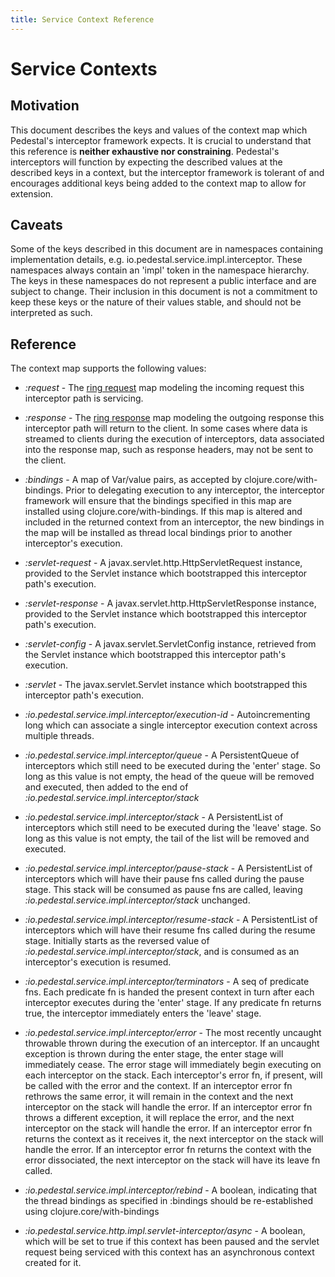 ```yaml
---
title: Service Context Reference
---
```


<!--
 Copyright 2013 Relevance, Inc.
 Copyright 2014 Cognitect, Inc.

 The use and distribution terms for this software are covered by the
 Eclipse Public License 1.0 (http://opensource.org/licenses/eclipse-1.0)
 which can be found in the file epl-v10.html at the root of this distribution.

 By using this software in any fashion, you are agreeing to be bound by
 the terms of this license.

 You must not remove this notice, or any other, from this software.
-->

# Service Contexts

## Motivation

This document describes the keys and values of the context map which
Pedestal's interceptor framework expects. It is crucial to understand
that this reference is **neither exhaustive nor
constraining**. Pedestal's interceptors will function by expecting the
described values at the described keys in a context, but the
interceptor framework is tolerant of and encourages additional keys
being added to the context map to allow for extension.

## Caveats

Some of the keys described in this document are in namespaces
containing implementation details,
e.g. io.pedestal.service.impl.interceptor. These namespaces always
contain an 'impl' token in the namespace hierarchy. The keys in these
namespaces do not represent a public interface and are subject to
change. Their inclusion in this document is not a commitment to keep
these keys or the nature of their values stable, and should not be
interpreted as such.

## Reference

The context map supports the following values:


* *:request* - The
   [ring request](https://github.com/ring-clojure/ring/blob/master/ring-core/src/ring/util/request.clj)
   map modeling the incoming request this interceptor path is
   servicing.

* *:response* - The
   [ring response](https://github.com/ring-clojure/ring/blob/master/ring-core/src/ring/util/response.clj)
   map modeling the outgoing response this interceptor path will
   return to the client. In some cases where data is streamed to
   clients during the execution of interceptors, data associated into
   the response map, such as response headers, may not be sent to the
   client.

* *:bindings* - A map of Var/value pairs, as accepted by
   clojure.core/with-bindings. Prior to delegating execution to any
   interceptor, the interceptor framework will ensure that the
   bindings specified in this map are installed using
   clojure.core/with-bindings. If this map is altered and included in
   the returned context from an interceptor, the new bindings in the
   map will be installed as thread local bindings prior to another
   interceptor's execution.

* *:servlet-request* - A javax.servlet.http.HttpServletRequest
   instance, provided to the Servlet instance which bootstrapped this
   interceptor path's execution.

* *:servlet-response* - A javax.servlet.http.HttpServletResponse
   instance, provided to the Servlet instance which bootstrapped this
   interceptor path's execution.

* *:servlet-config* - A javax.servlet.ServletConfig instance,
   retrieved from the Servlet instance which bootstrapped this
   interceptor path's execution.

* *:servlet* - The javax.servlet.Servlet instance which bootstrapped
   this interceptor path's execution.

* *:io.pedestal.service.impl.interceptor/execution-id* -
  Autoincrementing long which can associate a single interceptor
  execution context across multiple threads.

* *:io.pedestal.service.impl.interceptor/queue* - A PersistentQueue of
   interceptors which still need to be executed during the 'enter'
   stage. So long as this value is not empty, the head of the queue
   will be removed and executed, then added to the end of
   *:io.pedestal.service.impl.interceptor/stack*

* *:io.pedestal.service.impl.interceptor/stack* - A PersistentList of
   interceptors which still need to be executed during the 'leave'
   stage. So long as this value is not empty, the tail of the list
   will be removed and executed.

* *:io.pedestal.service.impl.interceptor/pause-stack* - A
   PersistentList of interceptors which will have their pause fns
   called during the pause stage. This stack will be consumed as
   pause fns are called, leaving
   *:io.pedestal.service.impl.interceptor/stack* unchanged.

* *:io.pedestal.service.impl.interceptor/resume-stack* - A
   PersistentList of interceptors which will have their resume fns
   called during the resume stage. Initially starts as the reversed
   value of *:io.pedestal.service.impl.interceptor/stack*, and is
   consumed as an interceptor's execution is resumed.

* *:io.pedestal.service.impl.interceptor/terminators* - A seq of
   predicate fns. Each predicate fn is handed the present context in
   turn after each interceptor executes during the 'enter' stage. If
   any predicate fn returns true, the interceptor immediately enters
   the 'leave' stage.

* *:io.pedestal.service.impl.interceptor/error* - The most recently
   uncaught throwable thrown during the execution of an
   interceptor. If an uncaught exception is thrown during the enter
   stage, the enter stage will immediately cease. The error stage will
   immediately begin executing on each interceptor on the stack. Each
   interceptor's error fn, if present, will be called with the error
   and the context. If an interceptor error fn rethrows the same
   error, it will remain in the context and the next interceptor on
   the stack will handle the error. If an interceptor error fn throws
   a different exception, it will replace the error, and the next
   interceptor on the stack will handle the error. If an interceptor
   error fn returns the context as it receives it, the next
   interceptor on the stack will handle the error. If an interceptor
   error fn returns the context with the error dissociated, the next
   interceptor on the stack will have its leave fn called.

* *:io.pedestal.service.impl.interceptor/rebind* - A boolean,
   indicating that the thread bindings as specified in :bindings
   should be re-established using clojure.core/with-bindings

* *:io.pedestal.service.http.impl.servlet-interceptor/async* - A
   boolean, which will be set to true if this context has been paused
   and the servlet request being serviced with this context has an
   asynchronous context created for it.
